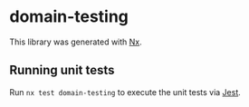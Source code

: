 # domain-testing

This library was generated with [Nx](https://nx.dev).

## Running unit tests

Run `nx test domain-testing` to execute the unit tests via [Jest](https://jestjs.io).
